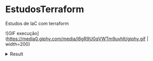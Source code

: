 # EstudosTerraform
Estudos de IaC com terraform

![GIF execução](https://media0.giphy.com/media/l6gR9U0qVWTm9uvhIt/giphy.gif | width=200)

<details>
<summary>Result</summary>
  
  
[![Demo Doccou alpha](https://www.youtube.com/watch?v=lTiO8EIv0BI&ab_channel=Ingresso.com)


  
</details>
